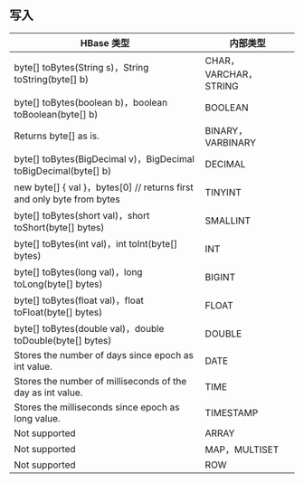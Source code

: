 ## 写入

| HBase 类型| 内部类型 | 
|---------|---------|
| byte[] toBytes(String s)，String toString(byte[] b)	| CHAR，VARCHAR，STRING| 
| byte[] toBytes(boolean b)，boolean toBoolean(byte[] b)	| BOOLEAN| 
| Returns byte[] as is.	| BINARY，VARBINARY| 
| byte[] toBytes(BigDecimal v)，BigDecimal toBigDecimal(byte[] b)	| DECIMAL| 
| new byte[] { val }，bytes[0] // returns first and only byte from bytes	| TINYINT| 
| byte[] toBytes(short val)，short toShort(byte[] bytes)	| SMALLINT| 
| byte[] toBytes(int val)，int toInt(byte[] bytes)	| INT| 
| byte[] toBytes(long val)，long toLong(byte[] bytes)	| BIGINT| 
| byte[] toBytes(float val)，float toFloat(byte[] bytes)	| FLOAT| 
| byte[] toBytes(double val)，double toDouble(byte[] bytes)	| DOUBLE| 
| Stores the number of days since epoch as int value.	| DATE| 
| Stores the number of milliseconds of the day as int value.	| TIME| 
| Stores the milliseconds since epoch as long value.	| TIMESTAMP| 
| Not supported	| ARRAY| 
| Not supported	| MAP，MULTISET| 
| Not supported| 	ROW| 
